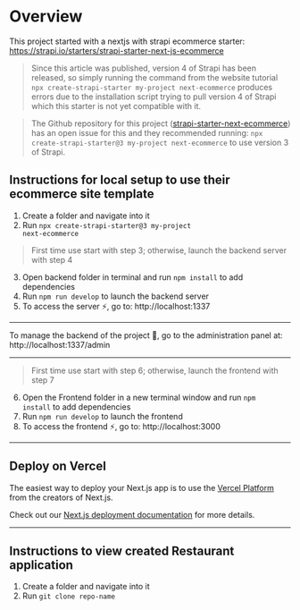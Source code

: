 # Overview
This project started with a nextjs with strapi ecommerce starter:
 https://strapi.io/starters/strapi-starter-next-js-ecommerce

>Since this article was published, version 4 of Strapi has been released, so simply running the command from the website tutorial <code>npx create-strapi-starter my-project next-ecommerce</code>
 produces errors due to the installation script trying to pull version 4 of Strapi which this starter is not yet compatible with it. 

 >The Github repository for this project (<a href="https://github.com/strapi/strapi-starter-next-ecommerce">strapi-starter-next-ecommerce</a>) has an open issue for this and they recommended running:
<code>npx create-strapi-starter@3 my-project next-ecommerce</code>
to use version 3 of Strapi. 

## Instructions for local setup to use their ecommerce site template
1. Create a folder and navigate into it
2. Run <code>npx create-strapi-starter@3 my-project next-ecommerce</code>

>First time use start with step 3; otherwise, launch the backend server with step 4

3. Open backend folder in terminal and run <code>npm install</code> to add dependencies
4. Run <code>npm run develop</code> to launch the backend server
5. To access the server ⚡️, go to:
http://localhost:1337

---
To manage the backend of the project 🚀, go to the administration panel at:
http://localhost:1337/admin

---

>First time use start with step 6; otherwise, launch the frontend with step 7

6. Open the Frontend folder in a new terminal window and run <code>npm install</code> to add dependencies
7. Run <code>npm run develop</code> to launch the frontend
8. To access the frontend ⚡️, go to:
http://localhost:3000

---

## Deploy on Vercel

The easiest way to deploy your Next.js app is to use the [Vercel Platform](https://vercel.com/import?utm_medium=default-template&filter=next.js&utm_source=create-next-app&utm_campaign=create-next-app-readme) from the creators of Next.js.

Check out our [Next.js deployment documentation](https://nextjs.org/docs/deployment) for more details.

---

## Instructions to view created Restaurant application
1. Create a folder and navigate into it
2. Run <code>git clone repo-name</code>